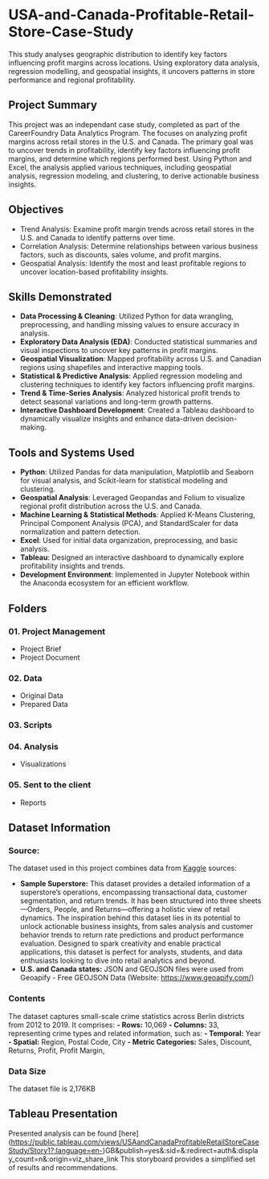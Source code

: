 # USA-and-Canada-Profitable-Retail-Store-Case-Study
This study analyses geographic distribution to identify key factors influencing profit margins across locations. Using exploratory data analysis, regression modelling, and geospatial insights, it uncovers patterns in store performance and regional profitability.

## Project Summary
This project was an independant case study, completed as part of the CareerFoundry Data Analytics Program. The focuses on analyzing profit margins across retail stores in the U.S. and Canada. The primary goal was to uncover trends in profitability, identify key factors influencing profit margins, and determine which regions performed best. Using Python and Excel, the analysis applied various techniques, including geospatial analysis, regression modeling, and clustering, to derive actionable business insights.

## Objectives
- Trend Analysis: Examine profit margin trends across retail stores in the U.S. and Canada to identify patterns over time.
- Correlation Analysis: Determine relationships between various business factors, such as discounts, sales volume, and profit margins.
- Geospatial Analysis: Identify the most and least profitable regions to uncover location-based profitability insights.

## Skills Demonstrated 
- **Data Processing & Cleaning**: Utilized Python for data wrangling, preprocessing, and handling missing values to ensure accuracy in analysis.
- **Exploratory Data Analysis (EDA)**: Conducted statistical summaries and visual inspections to uncover key patterns in profit margins.
- **Geospatial Visualization**: Mapped profitability across U.S. and Canadian regions using shapefiles and interactive mapping tools.
- **Statistical & Predictive Analysis**: Applied regression modeling and clustering techniques to identify key factors influencing profit margins.
- **Trend & Time-Series Analysis**: Analyzed historical profit trends to detect seasonal variations and long-term growth patterns.
- **Interactive Dashboard Development**: Created a Tableau dashboard to dynamically visualize insights and enhance data-driven decision-making.

## Tools and Systems Used  
- **Python**: Utilized Pandas for data manipulation, Matplotlib and Seaborn for visual analysis, and Scikit-learn for statistical modeling and clustering.
- **Geospatial Analysis**: Leveraged Geopandas and Folium to visualize regional profit distribution across the U.S. and Canada.
- **Machine Learning & Statistical Methods**: Applied K-Means Clustering, Principal Component Analysis (PCA), and StandardScaler for data normalization and pattern detection.
- **Excel**: Used for initial data organization, preprocessing, and basic analysis.
- **Tableau**: Designed an interactive dashboard to dynamically explore profitability insights and trends.
- **Development Environment**: Implemented in Jupyter Notebook within the Anaconda ecosystem for an efficient workflow.

## Folders
### 01. Project Management
  - Project Brief
  - Project Document
### 02. Data
  - Original Data
  - Prepared Data
### 03. Scripts
### 04. Analysis
  - Visualizations
### 05. Sent to the client
  - Reports

## Dataset Information
### Source:
The dataset used in this project combines data from [Kaggle](https://www.kaggle.com/datasets/aditirai2607/super-market-dataset) sources:
  - **Sample Superstore:** This dataset provides a detailed information of a superstore’s operations, encompassing transactional data, customer segmentation, and return trends. It has been structured into three sheets—Orders, People, and Returns—offering a holistic view of retail dynamics. The inspiration behind this dataset lies in its potential to unlock actionable business insights, from sales analysis and customer behavior trends to return rate predictions and product performance evaluation. Designed to spark creativity and enable practical applications, this dataset is perfect for analysts, students, and data enthusiasts looking to dive into retail analytics and beyond.
  - **U.S. and Canada states:** JSON and GEOJSON files were used from Geoapify - Free GEOJSON Data (Website: https://www.geoapify.com/)

### Contents
The dataset captures small-scale crime statistics across Berlin districts from 2012 to 2019. It comprises:
  **- Rows:** 10,069
  **- Columns:** 33, representing crime types and related information, such as:
  **- Temporal:** Year
  **- Spatial:** Region, Postal Code, City
  **- Metric Categories:** Sales, Discount, Returns, Profit, Profit Margin, 
  
### Data Size
The dataset file is 2,176KB

## Tableau Presentation
Presented  analysis can be found  [here] (https://public.tableau.com/views/USAandCanadaProfitableRetailStoreCaseStudy/Story1?:language=en-)GB&publish=yes&:sid=&:redirect=auth&:display_count=n&:origin=viz_share_link This storyboard provides a simplified set of results and recommendations.
